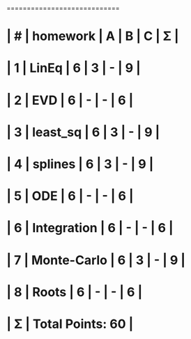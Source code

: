  ============================
 
 | #  | homework      | A | B | C | Σ   |
 ============================
 | 1  | LinEq         | 6 | 3 | - | 9   |
 ============================
 | 2  | EVD           | 6 | - | - | 6   |
 ============================
 | 3  | least_sq      | 6 | 3 | - | 9   |
 ============================
 | 4  | splines       | 6 | 3 | - | 9   |
 ============================
 | 5  | ODE           | 6 | - | - | 6   |
 ============================
 | 6  | Integration   | 6 | - | - | 6   |
 ============================
 | 7  | Monte-Carlo   | 6 | 3 | - | 9   |
 ============================
 | 8  | Roots	      | 6 | - | - | 6   |
 ============================
 | Σ  | Total Points:     	    60  |
 ============================

